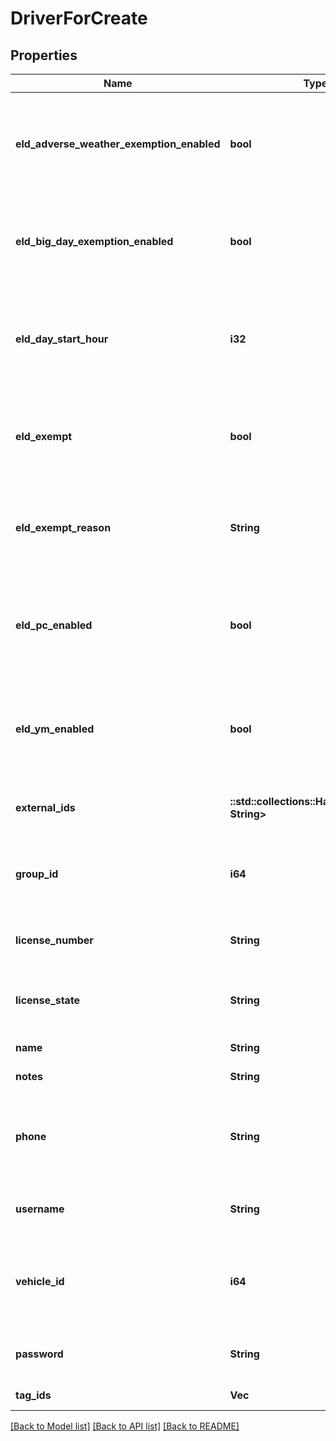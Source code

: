 # DriverForCreate

## Properties
Name | Type | Description | Notes
------------ | ------------- | ------------- | -------------
**eld_adverse_weather_exemption_enabled** | **bool** | Flag indicating this driver may use Adverse Weather exemptions in ELD logs. | [optional] 
**eld_big_day_exemption_enabled** | **bool** | Flag indicating this driver may use Big Day excemptions in ELD logs. | [optional] 
**eld_day_start_hour** | **i32** | 0 indicating midnight-to-midnight ELD driving hours, 12 to indicate noon-to-noon driving hours. | [optional] 
**eld_exempt** | **bool** | Flag indicating this driver is exempt from the Electronic Logging Mandate. | [optional] 
**eld_exempt_reason** | **String** | Reason that this driver is exempt from the Electronic Logging Mandate (see eldExempt). | [optional] 
**eld_pc_enabled** | **bool** | Flag indicating this driver may select the Personal Conveyance duty status in ELD logs. | [optional] [default to false]
**eld_ym_enabled** | **bool** | Flag indicating this driver may select the Yard Move duty status in ELD logs. | [optional] [default to false]
**external_ids** | **::std::collections::HashMap<String, String>** | Dictionary of external IDs (string key-value pairs) | [optional] 
**group_id** | **i64** | ID of the group if the organization has multiple groups (uncommon). | [optional] 
**license_number** | **String** | Driver's state issued license number. | [optional] 
**license_state** | **String** | Abbreviation of state that issued driver's license. | [optional] 
**name** | **String** | Driver's name. | 
**notes** | **String** | Notes about the driver. | [optional] 
**phone** | **String** | Driver's phone number. Please include only digits, ex. 4157771234 | [optional] 
**username** | **String** | Driver's login username into the driver app. | [optional] 
**vehicle_id** | **i64** | ID of the vehicle assigned to the driver for static vehicle assignments. (uncommon). | [optional] 
**password** | **String** | Driver's password for the driver app. | 
**tag_ids** | **Vec<i64>** | A list of tag IDs. | [optional] 

[[Back to Model list]](../README.md#documentation-for-models) [[Back to API list]](../README.md#documentation-for-api-endpoints) [[Back to README]](../README.md)


